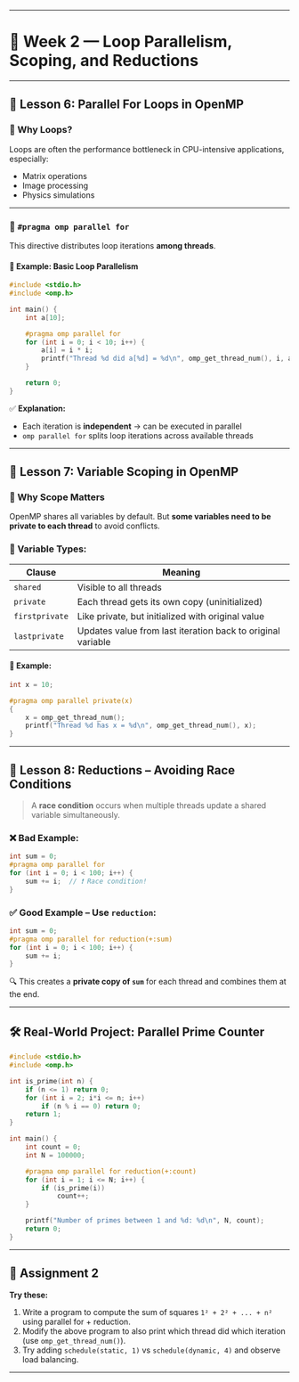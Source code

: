 
---

# 📘 Week 2 — Loop Parallelism, Scoping, and Reductions

---

## 🧭 **Lesson 6: Parallel For Loops in OpenMP**

### 🚀 Why Loops?

Loops are often the performance bottleneck in CPU-intensive applications, especially:

* Matrix operations
* Image processing
* Physics simulations

---

### 🔧 `#pragma omp parallel for`

This directive distributes loop iterations **among threads**.

#### 📄 Example: Basic Loop Parallelism

```c
#include <stdio.h>
#include <omp.h>

int main() {
    int a[10];

    #pragma omp parallel for
    for (int i = 0; i < 10; i++) {
        a[i] = i * i;
        printf("Thread %d did a[%d] = %d\n", omp_get_thread_num(), i, a[i]);
    }

    return 0;
}
```

✅ **Explanation:**

* Each iteration is **independent** → can be executed in parallel
* `omp parallel for` splits loop iterations across available threads

---

## 🧭 **Lesson 7: Variable Scoping in OpenMP**

### 🔑 Why Scope Matters

OpenMP shares all variables by default. But **some variables need to be private to each thread** to avoid conflicts.

### 🔹 Variable Types:

| Clause         | Meaning                                                     |
| -------------- | ----------------------------------------------------------- |
| `shared`       | Visible to all threads                                      |
| `private`      | Each thread gets its own copy (uninitialized)               |
| `firstprivate` | Like private, but initialized with original value           |
| `lastprivate`  | Updates value from last iteration back to original variable |

#### 📄 Example:

```c
int x = 10;

#pragma omp parallel private(x)
{
    x = omp_get_thread_num();
    printf("Thread %d has x = %d\n", omp_get_thread_num(), x);
}
```

---

## 🧭 **Lesson 8: Reductions – Avoiding Race Conditions**

> A **race condition** occurs when multiple threads update a shared variable simultaneously.

### ❌ Bad Example:

```c
int sum = 0;
#pragma omp parallel for
for (int i = 0; i < 100; i++) {
    sum += i;  // ❗ Race condition!
}
```

### ✅ Good Example – Use `reduction`:

```c
int sum = 0;
#pragma omp parallel for reduction(+:sum)
for (int i = 0; i < 100; i++) {
    sum += i;
}
```

🔍 This creates a **private copy of `sum`** for each thread and combines them at the end.

---

## 🛠 Real-World Project: Parallel Prime Counter

```c
#include <stdio.h>
#include <omp.h>

int is_prime(int n) {
    if (n <= 1) return 0;
    for (int i = 2; i*i <= n; i++)
        if (n % i == 0) return 0;
    return 1;
}

int main() {
    int count = 0;
    int N = 100000;

    #pragma omp parallel for reduction(+:count)
    for (int i = 1; i <= N; i++) {
        if (is_prime(i))
            count++;
    }

    printf("Number of primes between 1 and %d: %d\n", N, count);
    return 0;
}
```

---

## 🧪 Assignment 2

**Try these:**

1. Write a program to compute the sum of squares `1² + 2² + ... + n²` using parallel for + reduction.
2. Modify the above program to also print which thread did which iteration (use `omp_get_thread_num()`).
3. Try adding `schedule(static, 1)` vs `schedule(dynamic, 4)` and observe load balancing.

---
